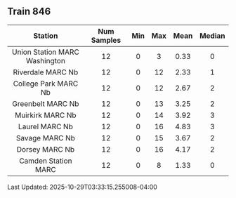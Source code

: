 ## Train 846

| Station | Num Samples | Min | Max | Mean | Median |
| :-----: | :---------: | :-: | :-: | :--: | :----: |
| Union Station MARC Washington | 12 | 0 | 3 | 0.33 | 0 |
| Riverdale MARC Nb | 12 | 0 | 12 | 2.33 | 1 |
| College Park MARC Nb | 12 | 0 | 12 | 2.67 | 2 |
| Greenbelt MARC Nb | 12 | 0 | 13 | 3.25 | 2 |
| Muirkirk MARC Nb | 12 | 0 | 14 | 3.92 | 3 |
| Laurel MARC Nb | 12 | 0 | 16 | 4.83 | 3 |
| Savage MARC Nb | 12 | 0 | 15 | 3.67 | 2 |
| Dorsey MARC Nb | 12 | 0 | 16 | 4.17 | 2 |
| Camden Station MARC | 12 | 0 | 8 | 1.33 | 0 |


Last Updated: 2025-10-29T03:33:15.255008-04:00